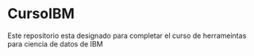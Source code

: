 # CursoIBM
Este repositorio esta designado para completar el curso de herrameintas para ciencia de datos de IBM
